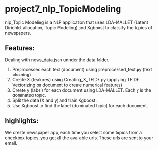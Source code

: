 # project7_nlp_TopicModeling
nlp_Topic Modeling is a NLP application that uses LDA-MALLET (Latent Dirichlet allocation, Topic Modeling) and Xgboost to classify the topics of newspapers.

## Features:
Dealing with news_data.json unnder the data folder.
1. Preprocessed each text (document) using preprocessed_text.py (text cleaning)
2. Create X (features) using Creating_X_TFIDF.py (applying TFIDF Vectorizing on document to create numerical features)
3. Create y (label) for each document using LDA-MALLET. Each y is the dominated topic.
4. Split the data (X and y) and train Xgboost.
5. Use Xgboost to find the label (dominated topic) for each document.

## highlights:

We create newspaper app, each time you select some topics from a checkbox topics, you get all the available urls. These urls are sent to your email.

